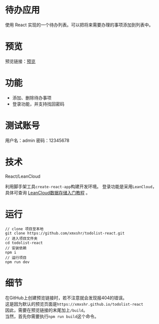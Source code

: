 # 待办应用
使用 React 实现的一个待办列表。可以把将来需要办理的事项添加到列表中。

# 预览
预览链接：[预览](https://xmxshr.github.io/todolist-react/build/index.html)

# 功能
- 添加、删除待办事项
- 登录功能，并支持找回密码

# 测试账号
用户名：admin
密码：12345678

# 技术
React/LeanCloud

利用脚手架工具`create-react-app`构建开发环境。
登录功能是采用`LeanCloud`， 具体可查询 [LeanCloud数据存储入门教程](https://leancloud.cn/docs/leanstorage-started-js.html) 。

# 运行
```
// clone 项目至本地
git clone https://github.com/xmxshr/todolist-react.git
// 进入项目文件夹
cd todolist-react
// 安装依赖
npm i
// 运行项目
npm run dev
```

# 细节
在GitHub上创建预览链接时，若不注意就会发现报404的错误。    
这是因为默认的预览页面是`https://xmxshr.github.io/todolist-react`    
因此，需要在预览链接的末尾加上`/build`。    
当然，首先你需要执行`npm run build`这个命令。
